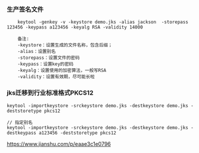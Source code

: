 ### 生产签名文件
```
    keytool -genkey -v -keystore demo.jks -alias jackson  -storepass 123456 -keypass a123456 -keyalg RSA -validity 14000

    备注:
    -keystore：设置生成的文件名称，包含后缀；
    -alias：设置别名
    -storepass：设置文件的密码
    -keypass：设置key的密码
    -keyalg：设置使用的加密算法，一般写RSA
    -validity：设置有效期，尽可能长啦
```

### jks迁移到行业标准格式PKCS12
```
keytool -importkeystore -srckeystore demo.jks -destkeystore demo.jks -deststoretype pkcs12

// 指定别名
keytool -importkeystore -srckeystore demo.jks -destkeystore demo.jks -destkeypass a123456 -deststoretype pkcs12
```

https://www.jianshu.com/p/eaae3c1e0796
